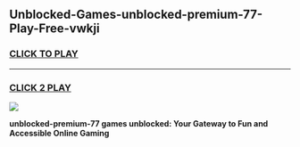 
## Unblocked-Games-unblocked-premium-77-Play-Free-vwkji
<h3>
<a href="https://premium76.site?title=unblocked-premium-77&ref=18A1">CLICK TO PLAY</a></h3>
<hr>

<h3>
<a href="https://premium76.site?title=unblocked-premium-77&ref=18A1">CLICK 2 PLAY</a>
  
</h3>

<a href="https://premium76.site?title=unblocked-premium-77&ref=18A1"><img src="https://clearcache.store/games.png"></a>


**unblocked-premium-77 games unblocked: Your Gateway to Fun and Accessible Online Gaming**
